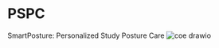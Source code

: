 # PSPC
SmartPosture: Personalized Study Posture Care
![coe drawio](https://github.com/SeungjaeLim/PSPC/assets/74184274/a7020965-123d-4d53-b8cc-41e386584b86)
